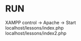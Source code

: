 # RUN  

XAMPP control -> Apache -> Start   
localhost/lessons/index.php  
localhost/lessons/index2.php
